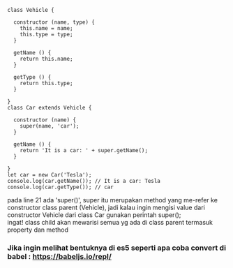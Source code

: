 ```
class Vehicle {
 
  constructor (name, type) {
    this.name = name;
    this.type = type;
  }
 
  getName () {
    return this.name;
  }
 
  getType () {
    return this.type;
  }
 
}
class Car extends Vehicle {
 
  constructor (name) {
    super(name, 'car');
  }
 
  getName () {
    return 'It is a car: ' + super.getName();
  }
 
}
let car = new Car('Tesla');
console.log(car.getName()); // It is a car: Tesla
console.log(car.getType()); // car
```

pada line 21 ada 'super()', super itu merupakan method yang me-refer ke constructor class parent (Vehicle), jadi kalau ingin mengisi value dari constructor Vehicle dari class Car gunakan perintah super(); <br/>
ingat! class child akan mewarisi semua yg ada di class parent termasuk property dan method
### Jika ingin melihat bentuknya di es5 seperti apa coba convert di babel :  https://babeljs.io/repl/
